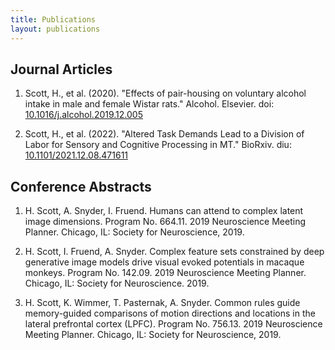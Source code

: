 ```yaml
---
title: Publications
layout: publications
---
```


## Journal Articles
1.	Scott, H., et al. (2020). "Effects of pair-housing on voluntary alcohol intake in male and female Wistar rats." Alcohol. Elsevier. doi: [10.1016/j.alcohol.2019.12.005](https://doi.org/10.1016/j.alcohol.2019.12.005)

2. Scott, H., et al. (2022). "Altered Task Demands Lead to a Division of Labor for Sensory and Cognitive Processing in MT." BioRxiv. diu: [10.1101/2021.12.08.471611](https://www.biorxiv.org/content/10.1101/2021.12.08.471611v3.abstract)


## Conference Abstracts

1.	H. Scott, A. Snyder, I. Fruend. Humans can attend to complex latent image dimensions. Program No. 664.11. 2019 Neuroscience Meeting Planner. Chicago, IL: Society for Neuroscience, 2019.

2.	H. Scott, I. Fruend, A. Snyder. Complex feature sets constrained by deep generative image models drive visual evoked potentials in macaque monkeys. Program No. 142.09. 2019 Neuroscience Meeting Planner. Chicago, IL: Society for Neuroscience. 2019.

3.	H. Scott, K. Wimmer, T. Pasternak, A. Snyder. Common rules guide memory-guided comparisons of motion directions and locations in the lateral prefrontal cortex (LPFC). Program No. 756.13. 2019 Neuroscience Meeting Planner. Chicago, IL: Society for Neuroscience, 2019.

